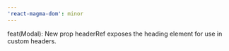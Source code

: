 ```yaml
---
'react-magma-dom': minor
---
```


feat(Modal): New prop headerRef exposes the heading element for use in custom headers.
